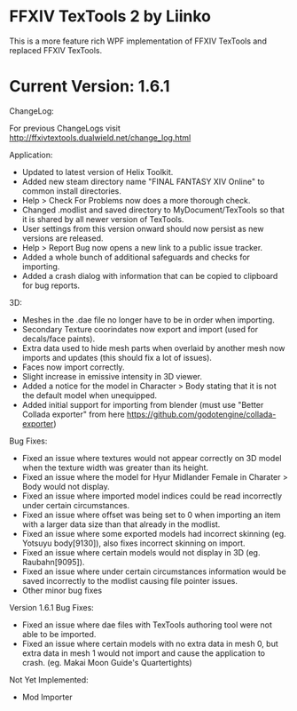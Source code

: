 
# FFXIV TexTools 2 by Liinko
This is a more feature rich WPF implementation of FFXIV TexTools and replaced FFXIV TexTools.

# Current Version: 1.6.1
ChangeLog:

For previous ChangeLogs visit http://ffxivtextools.dualwield.net/change_log.html

Application:
 - Updated to latest version of Helix Toolkit.
 - Added new steam directory name "FINAL FANTASY XIV Online" to common install directories.
 - Help > Check For Problems now does a more thorough check.
 - Changed .modlist and saved directory to MyDocument/TexTools so that it is shared by all newer version of TexTools.
 - User settings from this version onward should now persist as new versions are released.
 - Help > Report Bug now opens a new link to a public issue tracker.
 - Added a whole bunch of additional safeguards and checks for importing.
 - Added a crash dialog with information that can be copied to clipboard for bug reports.
 
3D:
 - Meshes in the .dae file no longer have to be in order when importing.
 - Secondary Texture coorindates now export and import (used for decals/face paints).
 - Extra data used to hide mesh parts when overlaid by another mesh now imports and updates (this should fix a lot of issues).
 - Faces now import correctly.
 - Slight increase in emissive intensity in 3D viewer.
 - Added a notice for the model in Character > Body stating that it is not the default model when unequipped.
 - Added initial support for importing from blender (must use "Better Collada exporter" from here https://github.com/godotengine/collada-exporter)

Bug Fixes:
 - Fixed an issue where textures would not appear correctly on 3D model when the texture width was greater than its height.
 - Fixed an issue where the model for Hyur Midlander Female in Charater > Body would not display.
 - Fixed an issue where imported model indices could be read incorrectly under certain circumstances.
 - Fixed an issue where offset was being set to 0 when importing an item with a larger data size than that already in the modlist.
 - Fixed an issue where some exported models had incorrect skinning (eg. Yotsuyu body[9130]), also fixes incorrect skinning on import.
 - Fixed an issue where certain models would not display in 3D (eg. Raubahn[9095]).
 - Fixed an issue where under certain circumstances information would be saved incorrectly to the modlist causing file pointer issues.
 - Other minor bug fixes

Version 1.6.1 Bug Fixes:
 - Fixed an issue where dae files with TexTools authoring tool were not able to be imported.
 - Fixed an issue where certain models with no extra data in mesh 0, but extra data in mesh 1 would not import and cause the application to crash. (eg. Makai Moon Guide's Quartertights)

Not Yet Implemented:
* Mod Importer
